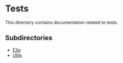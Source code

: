 # Tests

This directory contains documentation related to tests.

## Subdirectories

- [E2e](./e2e/)
- [Utils](./utils/)

